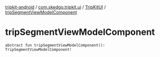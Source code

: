 [tripkit-android](../../index.md) / [com.skedgo.tripkit.ui](../index.md) / [TripKitUI](index.md) / [tripSegmentViewModelComponent](./trip-segment-view-model-component.md)

# tripSegmentViewModelComponent

`abstract fun tripSegmentViewModelComponent(): TripSegmentViewModelComponent!`